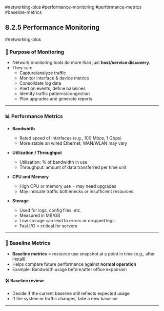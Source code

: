 #networking-plus #performance-monitoring #performance-metrics #baseline-metrics 

## 8.2.5 Performance Monitoring  
#networking-plus

### 🧠 Purpose of Monitoring
- Network monitoring tools do more than just **host/service discovery**.
- They can:
  - Capture/analyze traffic  
  - Monitor interface & device metrics  
  - Consolidate log data  
  - Alert on events, define baselines  
  - Identify traffic patterns/congestion  
  - Plan upgrades and generate reports

---

### 📊 Performance Metrics

- **Bandwidth**
  - Rated speed of interfaces (e.g., 100 Mbps, 1 Gbps)
  - More stable on wired Ethernet; WAN/WLAN may vary

- **Utilization / Throughput**
  - Utilization: % of bandwidth in use  
  - Throughput: amount of data transferred per time unit

- **CPU and Memory**
  - High CPU or memory use = may need upgrades  
  - May indicate traffic bottlenecks or insufficient resources

- **Storage**
  - Used for logs, config files, etc.  
  - Measured in MB/GB  
  - Low storage can lead to errors or dropped logs  
  - Fast I/O = critical for servers

---

### 🔁 Baseline Metrics

- **Baseline metrics** = resource use snapshot at a point in time (e.g., after install)
- Helps compare future performance against **normal operation**
- Example: Bandwidth usage before/after office expansion

#### 🛠️ Baseline review:
- Decide if the current baseline still reflects expected usage  
- If the system or traffic changes, take a new baseline

---


